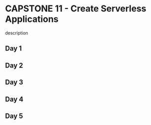 # CAPSTONE 11 - Create Serverless Applications

description


## Day 1


## Day 2


## Day 3


## Day 4


## Day 5
